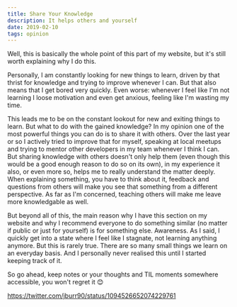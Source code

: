 ```yaml
---
title: Share Your Knowledge
description: It helps others and yourself
date: 2019-02-10
tags: opinion
---
```


Well, this is basically the whole point of this part of my website, but it's still worth explaining why I do this.

Personally, I am constantly looking for new things to learn, driven by that thrist for knowledge and trying to improve whenever I can. But that also means that I get bored very quickly. Even worse: whenever I feel like I'm not learning I loose motivation and even get anxious, feeling like I'm wasting my time.

This leads me to be on the constant lookout for new and exiting things to learn. But what to do with the gained knowledge? In my opinion one of the most powerful things you can do is to share it with others. Over the last year or so I actively tried to improve that for myself, speaking at local meetups and trying to mentor other developers in my team whenever I think I can. But sharing knowledge with others doesn't only help them (even though this would be a good enough reason to do so on its own), in my experience it also, or even more so, helps me to really understand the matter deeply. When explaining something, you have to think about it, feedback and questions from others will make you see that something from a different perspective. As far as I'm concerned, teaching others will make me leave more knowledgable as well.

But beyond all of this, the main reason why I have this section on my website and why I recommend everyone to do something similar (no matter if public or just for yourself) is for something else. Awareness. As I said, I quickly get into a state where I feel like I stagnate, not learning anything anymore. But this is rarely true. There are so many small things we learn on an everyday basis. And I personally never realised this until I started keeping track of it.

So go ahead, keep notes or your thoughts and TIL moments somewhere accessible, you won't regret it 😊

https://twitter.com/jburr90/status/1094526652074229761
